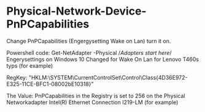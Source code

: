 # Physical-Network-Device-PnPCapabilities
Change PnPCapabilities (Engergysetting Wake on Lan) turn it on. 

Powershell code: Get-NetAdapter -Physical /*Adapters start here*/
Engerysettings on Windows 10 Changed for Wake On Lan for Lenovo T460s typs (for example)

RegKey: "HKLM:\SYSTEM\CurrentControlSet\Control\Class\{4D36E972-E325-11CE-BFC1-08002bE10318}"

The Value: PnPCapabilities in the Registry is set to 256 on the Physical Networkadapter Intel(R) Ethernet Connection I219-LM (for example)
